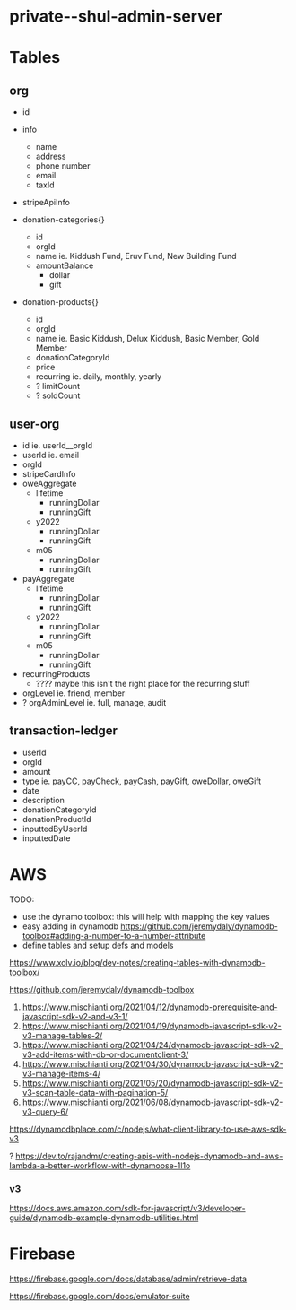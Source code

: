 # private--shul-admin-server

# Tables

## org
- id
- info
  - name
  - address
  - phone number
  - email
  - taxId
- stripeApiInfo
- donation-categories{}
  - id
  - orgId
  - name ie. Kiddush Fund, Eruv Fund, New Building Fund
  - amountBalance
    - dollar
    - gift

- donation-products{}
  - id
  - orgId
  - name ie. Basic Kiddush, Delux Kiddush, Basic Member, Gold Member
  - donationCategoryId
  - price
  - recurring ie. daily, monthly, yearly
  - ? limitCount
  - ? soldCount


## user-org
- id ie. userId__orgId
- userId ie. email
- orgId
- stripeCardInfo
- oweAggregate
  - lifetime
    - runningDollar
    - runningGift
  - y2022
    - runningDollar
    - runningGift
  - m05
    - runningDollar
    - runningGift
- payAggregate
  - lifetime
    - runningDollar
    - runningGift
  - y2022
    - runningDollar
    - runningGift
  - m05
    - runningDollar
    - runningGift
- recurringProducts
  - ???? maybe this isn't the right place for the recurring stuff
- orgLevel ie. friend, member
- ? orgAdminLevel ie. full, manage, audit

## transaction-ledger
- userId
- orgId
- amount
- type ie. payCC, payCheck, payCash, payGift, oweDollar, oweGift
- date
- description
- donationCategoryId
- donationProductId
- inputtedByUserId
- inputtedDate



# AWS
TODO:
- use the dynamo toolbox: this will help with mapping the key values
- easy adding in dynamodb https://github.com/jeremydaly/dynamodb-toolbox#adding-a-number-to-a-number-attribute
- define tables and setup defs and models

https://www.xolv.io/blog/dev-notes/creating-tables-with-dynamodb-toolbox/

https://github.com/jeremydaly/dynamodb-toolbox

1. https://www.mischianti.org/2021/04/12/dynamodb-prerequisite-and-javascript-sdk-v2-and-v3-1/
2. https://www.mischianti.org/2021/04/19/dynamodb-javascript-sdk-v2-v3-manage-tables-2/
3. https://www.mischianti.org/2021/04/24/dynamodb-javascript-sdk-v2-v3-add-items-with-db-or-documentclient-3/
4. https://www.mischianti.org/2021/04/30/dynamodb-javascript-sdk-v2-v3-manage-items-4/
5. https://www.mischianti.org/2021/05/20/dynamodb-javascript-sdk-v2-v3-scan-table-data-with-pagination-5/
6. https://www.mischianti.org/2021/06/08/dynamodb-javascript-sdk-v2-v3-query-6/

https://dynamodbplace.com/c/nodejs/what-client-library-to-use-aws-sdk-v3

? https://dev.to/rajandmr/creating-apis-with-nodejs-dynamodb-and-aws-lambda-a-better-workflow-with-dynamoose-1l1o

### v3
https://docs.aws.amazon.com/sdk-for-javascript/v3/developer-guide/dynamodb-example-dynamodb-utilities.html



# Firebase
https://firebase.google.com/docs/database/admin/retrieve-data

https://firebase.google.com/docs/emulator-suite